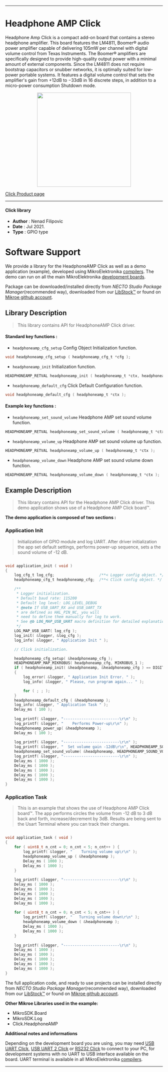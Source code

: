 
---
# Headphone AMP Click

Headphone Amp Click is a compact add-on board that contains a stereo headphone amplifier. This board features the LM4811, Boomer® audio power amplifier capable of delivering 105mW per channel with digital volume control from Texas Instruments. The Boomer® amplifiers are specifically designed to provide high-quality output power with a minimal amount of external components. Since the LM4811 does not require bootstrap capacitors or snubber networks, it is optimally suited for low-power portable systems. It features a digital volume control that sets the amplifier's gain from +12dB to −33dB in 16 discrete steps, in addition to a micro-power consumption Shutdown mode.

<p align="center">
  <img src="https://download.mikroe.com/images/click_for_ide/headphoneamp_click.png" height=300px>
</p>

[Click Product page](https://www.mikroe.com/headphone-amp-click)

---


#### Click library

- **Author**        : Nenad Filipovic
- **Date**          : Jul 2021.
- **Type**          : GPIO type


# Software Support

We provide a library for the HeadphoneAMP Click
as well as a demo application (example), developed using MikroElektronika
[compilers](https://www.mikroe.com/necto-studio).
The demo can run on all the main MikroElektronika [development boards](https://www.mikroe.com/development-boards).

Package can be downloaded/installed directly from *NECTO Studio Package Manager*(recommended way), downloaded from our [LibStock&trade;](https://libstock.mikroe.com) or found on [Mikroe github account](https://github.com/MikroElektronika/mikrosdk_click_v2/tree/master/clicks).

## Library Description

> This library contains API for HeadphoneAMP Click driver.

#### Standard key functions :

- `headphoneamp_cfg_setup` Config Object Initialization function.
```c
void headphoneamp_cfg_setup ( headphoneamp_cfg_t *cfg );
```

- `headphoneamp_init` Initialization function.
```c
HEADPHONEAMP_RETVAL headphoneamp_init ( headphoneamp_t *ctx, headphoneamp_cfg_t *cfg );
```

- `headphoneamp_default_cfg` Click Default Configuration function.
```c
void headphoneamp_default_cfg ( headphoneamp_t *ctx );
```

#### Example key functions :

- `headphoneamp_set_sound_volume` Headphone AMP set sound volume function.
```c
HEADPHONEAMP_RETVAL headphoneamp_set_sound_volume ( headphoneamp_t *ctx, uint8_t sound_volume );
```

- `headphoneamp_volume_up` Headphone AMP set sound volume up function.
```c
HEADPHONEAMP_RETVAL headphoneamp_volume_up ( headphoneamp_t *ctx );
```

- `headphoneamp_volume_down` Headphone AMP set sound volume down function.
```c
HEADPHONEAMP_RETVAL headphoneamp_volume_down ( headphoneamp_t *ctx );
```

## Example Description

> This library contains API for the Headphone AMP Click driver.
> This demo application shows use of a Headphone AMP Click board™.

**The demo application is composed of two sections :**

### Application Init

> Initialization of GPIO module and log UART.
> After driver initialization the app set default settings, 
> performs power-up sequence, sets a the sound volume of -12 dB.

```c

void application_init ( void ) 
{
    log_cfg_t log_cfg;                    /**< Logger config object. */
    headphoneamp_cfg_t headphoneamp_cfg;  /**< Click config object. */

    /** 
     * Logger initialization.
     * Default baud rate: 115200
     * Default log level: LOG_LEVEL_DEBUG
     * @note If USB_UART_RX and USB_UART_TX 
     * are defined as HAL_PIN_NC, you will 
     * need to define them manually for log to work. 
     * See @b LOG_MAP_USB_UART macro definition for detailed explanation.
     */
    LOG_MAP_USB_UART( log_cfg );
    log_init( &logger, &log_cfg );
    log_info( &logger, " Application Init " );

    // Click initialization.

    headphoneamp_cfg_setup( &headphoneamp_cfg );
    HEADPHONEAMP_MAP_MIKROBUS( headphoneamp_cfg, MIKROBUS_1 );
    if ( headphoneamp_init( &headphoneamp, &headphoneamp_cfg ) == DIGITAL_OUT_UNSUPPORTED_PIN ) 
    {
        log_error( &logger, " Application Init Error. " );
        log_info( &logger, " Please, run program again... " );

        for ( ; ; );
    }
    headphoneamp_default_cfg ( &headphoneamp );
    log_info( &logger, " Application Task " );
    Delay_ms ( 100 );
    
    log_printf( &logger, "-------------------------\r\n" );
    log_printf( &logger, "    Performs Power-up\r\n" );
    headphoneamp_power_up( &headphoneamp );
    Delay_ms ( 100 );
    
    log_printf( &logger, "-------------------------\r\n" );
    log_printf( &logger, "  Set volume gain -12dB\r\n", HEADPHONEAMP_SOUND_VOLUME_NEG_12_dB );
    headphoneamp_set_sound_volume( &headphoneamp, HEADPHONEAMP_SOUND_VOLUME_NEG_12_dB ); 
    log_printf( &logger, "-------------------------\r\n" );
    Delay_ms ( 1000 );
    Delay_ms ( 1000 );
    Delay_ms ( 1000 );
    Delay_ms ( 1000 );
    Delay_ms ( 1000 );
}

```

### Application Task

> This is an example that shows the use of Headphone AMP Click board™.
> The app performs circles the volume from -12 dB to 3 dB back and forth,
> increase/decrement by 3dB.
> Results are being sent to the Usart Terminal where you can track their changes.

```c

void application_task ( void ) 
{
    for ( uint8_t n_cnt = 0; n_cnt < 5; n_cnt++ ) {
        log_printf( &logger, "    Turning volume up\r\n" );
        headphoneamp_volume_up ( &headphoneamp ); 
        Delay_ms ( 1000 );
        Delay_ms ( 1000 );    
    }
    
    log_printf( &logger, "-------------------------\r\n" );
    Delay_ms ( 1000 );
    Delay_ms ( 1000 );
    Delay_ms ( 1000 );
    Delay_ms ( 1000 );
    Delay_ms ( 1000 );
    
    for ( uint8_t n_cnt = 0; n_cnt < 5; n_cnt++ ) {
        log_printf( &logger, "   Turning volume down\r\n" );
        headphoneamp_volume_down ( &headphoneamp ); 
        Delay_ms ( 1000 );
        Delay_ms ( 1000 );    
    }
       
    log_printf( &logger, "-------------------------\r\n" );
    Delay_ms ( 1000 );
    Delay_ms ( 1000 );
    Delay_ms ( 1000 );
    Delay_ms ( 1000 );
    Delay_ms ( 1000 );
}

```

The full application code, and ready to use projects can be installed directly from *NECTO Studio Package Manager*(recommended way), downloaded from our [LibStock&trade;](https://libstock.mikroe.com) or found on [Mikroe github account](https://github.com/MikroElektronika/mikrosdk_click_v2/tree/master/clicks).

**Other Mikroe Libraries used in the example:**

- MikroSDK.Board
- MikroSDK.Log
- Click.HeadphoneAMP

**Additional notes and informations**

Depending on the development board you are using, you may need
[USB UART Click](https://www.mikroe.com/usb-uart-click),
[USB UART 2 Click](https://www.mikroe.com/usb-uart-2-click) or
[RS232 Click](https://www.mikroe.com/rs232-click) to connect to your PC, for
development systems with no UART to USB interface available on the board. UART
terminal is available in all MikroElektronika
[compilers](https://shop.mikroe.com/compilers).

---
